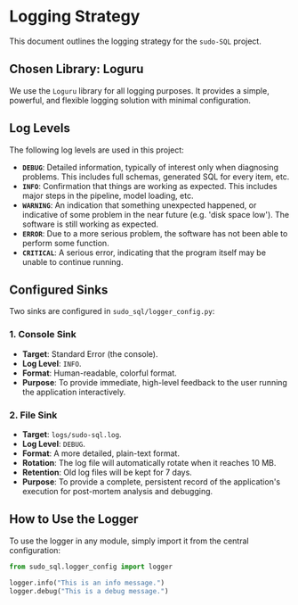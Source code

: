 # Logging Strategy

This document outlines the logging strategy for the `sudo-SQL` project.

## Chosen Library: Loguru

We use the `Loguru` library for all logging purposes. It provides a simple, powerful, and flexible logging solution with minimal configuration.

## Log Levels

The following log levels are used in this project:

- **`DEBUG`**: Detailed information, typically of interest only when diagnosing problems. This includes full schemas, generated SQL for every item, etc.
- **`INFO`**: Confirmation that things are working as expected. This includes major steps in the pipeline, model loading, etc.
- **`WARNING`**: An indication that something unexpected happened, or indicative of some problem in the near future (e.g. 'disk space low'). The software is still working as expected.
- **`ERROR`**: Due to a more serious problem, the software has not been able to perform some function.
- **`CRITICAL`**: A serious error, indicating that the program itself may be unable to continue running.

## Configured Sinks

Two sinks are configured in `sudo_sql/logger_config.py`:

### 1. Console Sink

- **Target**: Standard Error (the console).
- **Log Level**: `INFO`.
- **Format**: Human-readable, colorful format.
- **Purpose**: To provide immediate, high-level feedback to the user running the application interactively.

### 2. File Sink

- **Target**: `logs/sudo-sql.log`.
- **Log Level**: `DEBUG`.
- **Format**: A more detailed, plain-text format.
- **Rotation**: The log file will automatically rotate when it reaches 10 MB.
- **Retention**: Old log files will be kept for 7 days.
- **Purpose**: To provide a complete, persistent record of the application's execution for post-mortem analysis and debugging.

## How to Use the Logger

To use the logger in any module, simply import it from the central configuration:

```python
from sudo_sql.logger_config import logger

logger.info("This is an info message.")
logger.debug("This is a debug message.")
```
